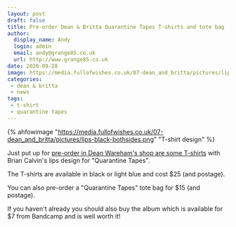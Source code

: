 ```yaml
---
layout: post
draft: false
title: Pre-order Dean & Britta Quarantine Tapes T-shirts and tote bag
author:
  display_name: Andy
  login: admin
  email: andy@grange85.co.uk
  url: http://www.grange85.co.uk
date: 2020-09-28 
image: https://media.fullofwishes.co.uk/07-dean_and_britta/pictures/lips-black-bothsides.png
categories:
 - dean & britta
 - news
tags:
 - t-shirt
 - quarantine tapes
---
```

{% ahfowimage "https://media.fullofwishes.co.uk/07-dean_and_britta/pictures/lips-black-bothsides.png" "T-shirt design" %}

Just put up for [pre-order in Dean Wareham's shop are some T-shirts](https://deanwareham.com/shop#tees) with Brian Calvin's lips design for "Quarantine Tapes".

The T-shirts are available in black or light blue and cost $25 (and postage).

You can also pre-order a "Quarantine Tapes" tote bag for $15 (and postage).

If you haven't already you should also buy the album which is available for $7 from Bandcamp and is well worth it!


